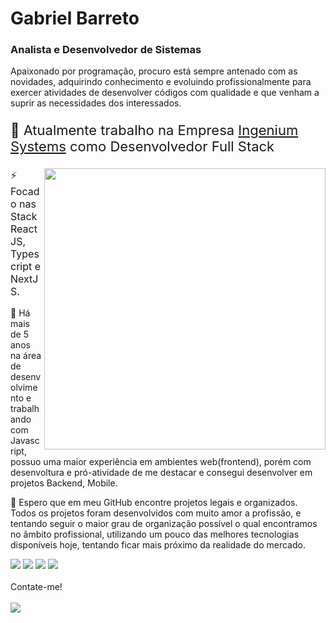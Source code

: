 
<div>
            <h1>Gabriel Barreto</h1>
            <h3>Analista e Desenvolvedor de Sistemas</h3>
            <p>Apaixonado por programação, procuro está sempre antenado com as novidades, adquirindo conhecimento e evoluindo profissionalmente para exercer atividades de desenvolver códigos com qualidade e que venham a suprir as necessidades dos interessados.</p>
            <p style="font-size: 22px";>🏢 Atualmente trabalho na Empresa <a href="https://ingenium-systems.com.br/">Ingenium Systems</a> como Desenvolvedor Full Stack</p>
             <img width="450" align="right" src="https://image.freepik.com/vetores-gratis/desenvolvimento-web-engenharia-de-programador-e-site-de-codificacao-em-telas-de-interface-de-realidade-aumentada-desenvolvedor-de-projeto-engenheiro-de-programacao-de-software-ou-design-de-aplicativo-cartoon-illustration_107791-3863.jpg" />
            <p style="font-size: 12pt";>⚡ Focado nas Stack ReactJS, Typescript e NextJS.</p>
            <p>🚀 Há mais de 5 anos na área de desenvolvimento e trabalhando com Javascript, possuo uma maior experiência em ambientes web(frontend), porém com desenvoltura e pró-atividade de me destacar e consegui desenvolver em projetos Backend, Mobile. </p>
            <p>💪 Espero que em meu GitHub encontre projetos legais e organizados. Todos os projetos foram desenvolvidos com muito amor a profissão, e tentando seguir o maior grau de organização possível o qual encontramos no âmbito profissional, utilizando um pouco das melhores tecnologias disponíveis hoje, tentando ficar mais próximo da realidade do mercado.</p>     
            <img src="https://camo.githubusercontent.com/533da8800843b57b91a3227ce7d151ca865a0eeaae675715e209c0092314fa96/68747470733a2f2f696d672e736869656c64732e696f2f62616467652f2d52656163742d3435623864383f7374796c653d666c61742d737175617265266c6f676f3d7265616374266c6f676f436f6c6f723d7768697465" />
<img src="https://camo.githubusercontent.com/d60afb008bc0bcde7ea8720637928cb02c0f9a6d795dad7382f688a17e7515de/68747470733a2f2f696d672e736869656c64732e696f2f62616467652f2d547970655363726970742d3030374143433f7374796c653d666c61742d737175617265266c6f676f3d74797065736372697074266c6f676f436f6c6f723d7768697465" />
<img src="https://camo.githubusercontent.com/425d14e7ceaf18d8bb8e9bf17cd1a270c928c888b9ee4abe84a3bc8a5b3122fe/68747470733a2f2f696d672e736869656c64732e696f2f62616467652f2d4e6f64656a732d3433383533643f7374796c653d666c61742d737175617265266c6f676f3d4e6f64652e6a73266c6f676f436f6c6f723d7768697465" />
<img src="https://camo.githubusercontent.com/5ffd853b0824728d0a8ce1f5dd3634891bb73fe5c560b423eb45c0e34be4581c/68747470733a2f2f696d672e736869656c64732e696f2f62616467652f2d52656475782d3736344142433f7374796c653d666c61742d737175617265266c6f676f3d7265647578266c6f676f436f6c6f723d7768697465" />
  <br /> <br />             
Contate-me!<br /><br />
<a href="https://www.linkedin.com/in/gabriel-barreto-by-dev/"><img src="https://camo.githubusercontent.com/62e08340f4f691d5699db5bab1feaea105e5be7d9e30b6a121e46dc6f29b1cc2/68747470733a2f2f696d672e736869656c64732e696f2f62616467652f2d4c696e6b6564496e2d626c75653f7374796c653d666c61742d737175617265266c6f676f3d4c696e6b6564696e266c6f676f436f6c6f723d7768697465266c696e6b3d68747470733a2f2f7777772e6c696e6b6564696e2e636f6d2f696e2f65776572746f6e626e"><a/>
</div>
